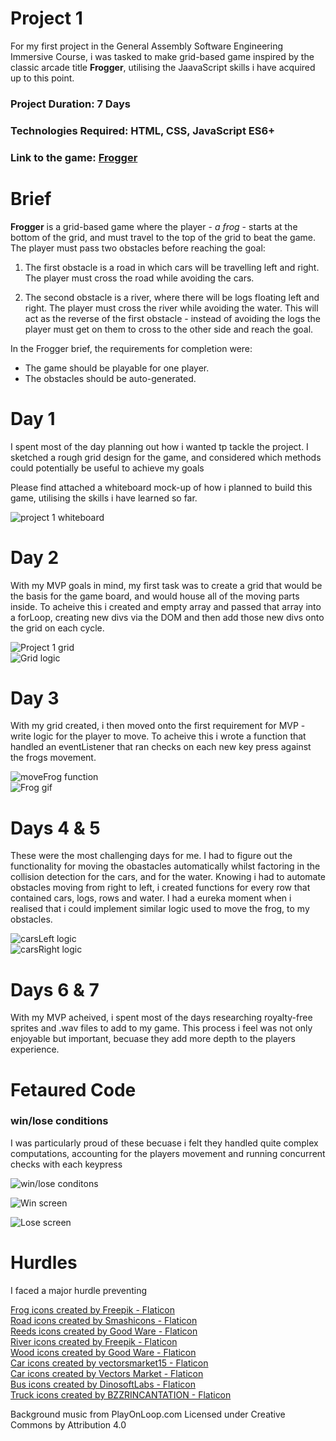 # Project 1

For my first project in the General Assembly Software Engineering Immersive Course, i was tasked to make grid-based game inspired by the classic arcade title **Frogger**, utilising the JaavaScript skills i have acquired up to this point.

### Project Duration: 7 Days

### Technologies Required: HTML, CSS, JavaScript ES6+

### Link to the game: [Frogger](https://mstephanou.github.io/ga-project-1/)

# Brief

**Frogger** is a grid-based game where the player - _a frog_ - starts at the bottom of the grid, and must travel to the top of the grid to beat the game. The player must pass two obstacles before reaching the goal:

1. The first obstacle is a road in which cars will be travelling left and right. The player must cross the road while avoiding the cars.

2. The second obstacle is a river, where there will be logs floating left and right.
   The player must cross the river while avoiding the water. This will act as the reverse of the first obstacle - instead of avoiding the logs the player must get on them to cross to the other side and reach the goal.

In the Frogger brief, the requirements for completion were:

- The game should be playable for one player.
- The obstacles should be auto-generated.

# Day 1

I spent most of the day planning out how i wanted tp tackle the project. I sketched a rough grid design for the game, and considered which methods could potentially be useful to achieve my goals

Please find attached a whiteboard mock-up of how i planned to build this game, utilising the skills i have learned so far.

![project 1 whiteboard](../project-1/assets/project-1-whiteboard.png)

# Day 2

With my MVP goals in mind, my first task was to create a grid that would be the basis for the game board, and would house all of the moving parts inside. To acheive this i created and empty array and passed that array into a forLoop, creating new divs via the DOM and then add those new divs onto the grid on each cycle.

![Project 1 grid](../project-1/assets/frogger-grid.png)<br>
![Grid logic](../project-1/assets/gridlogic.png)<br>

# Day 3

With my grid created, i then moved onto the first requirement for MVP - write logic for the player to move.
To acheive this i wrote a function that handled an eventListener that ran checks on each new key press against the frogs movement.

![moveFrog function](../project-1/assets/moveFrog.png)<br>
![Frog gif](../project-1/assets/frogMoving.gif)<br>

# Days 4 & 5

These were the most challenging days for me. I had to figure out the functionality for moving the obastacles automatically whilst factoring in the collision detection for the cars, and for the water. Knowing i had to automate obstacles moving from right to left, i created functions for every row that contained cars, logs, rows and water. I had a eureka moment when i realised that i could implement similar logic used to move the frog, to my obstacles.

![carsLeft logic](../project-1/assets/carsLeft.png)<br>
![carsRight logic](../project-1/assets/carsRight.png)<br>

# Days 6 & 7

With my MVP acheived, i spent most of the days researching royalty-free sprites and .wav files to add to my game. This process i feel was not only enjoyable but important, becuase they add more depth to the players experience.

# Fetaured Code

### win/lose conditions

I was particularly proud of these becuase i felt they handled quite complex computations, accounting for the players movement and running concurrent checks with each keypress

![win/lose conditons](../project-1/assets/win:lose.png)<br>

![Win screen](../project-1/assets/frogWin.gif)<br>

![Lose screen](../project-1/assets/frogLose.gif)<br>

# Hurdles

I faced a major hurdle preventing

<a href="https://www.flaticon.com/free-icons/frog" title="frog icons">Frog icons created by Freepik - Flaticon</a><br>
<a href="https://www.flaticon.com/free-icons/road" title="road icons">Road icons created by Smashicons - Flaticon</a><br>
<a href="https://www.flaticon.com/free-icons/reeds" title="reeds icons">Reeds icons created by Good Ware - Flaticon</a><br>
<a href="https://www.flaticon.com/free-icons/river" title="river icons">River icons created by Freepik - Flaticon</a><br>
<a href="https://www.flaticon.com/free-icons/wood" title="wood icons">Wood icons created by Good Ware - Flaticon</a><br>
<a href="https://www.flaticon.com/free-icons/car" title="car icons">Car icons created by vectorsmarket15 - Flaticon</a><br>
<a href="https://www.flaticon.com/free-icons/car" title="car icons">Car icons created by Vectors Market - Flaticon</a><br>
<a href="https://www.flaticon.com/free-icons/bus" title="bus icons">Bus icons created by DinosoftLabs - Flaticon</a><br>
<a href="https://www.flaticon.com/free-icons/truck" title="truck icons">Truck icons created by BZZRINCANTATION - Flaticon</a><br>

Background music from PlayOnLoop.com
Licensed under Creative Commons by Attribution 4.0
